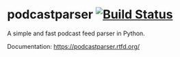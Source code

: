 podcastparser [![Build Status](https://travis-ci.org/gpodder/podcastparser.png)](https://travis-ci.org/gpodder/podcastparser)
=============

A simple and fast podcast feed parser in Python.

Documentation: https://podcastparser.rtfd.org/
